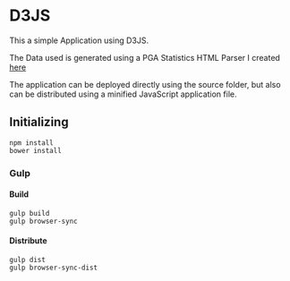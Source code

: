 # D3JS 

This a simple Application using D3JS.

The Data used is generated using a PGA Statistics HTML Parser I created [here](https://github.com/bnewman200/pgastats)

The application can be deployed directly using the source folder, but also can be distributed using a minified JavaScript application file.

## Initializing
```
npm install
bower install
```

### Gulp
#### Build
```
gulp build
gulp browser-sync
```
#### Distribute
```
gulp dist
gulp browser-sync-dist
```